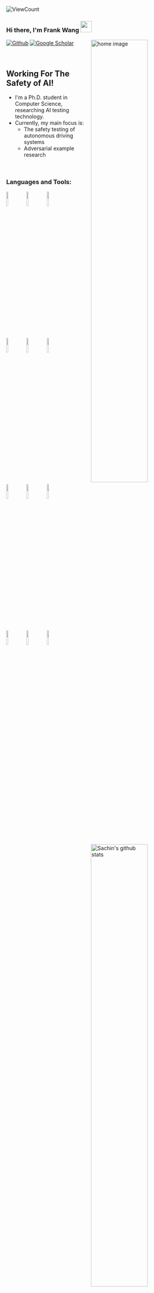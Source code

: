 ![ViewCount](https://views.whatilearened.today/views/github/AtongWang/AtongWang.svg?cache=remove)
### Hi there, I'm Frank Wang <img src="https://raw.githubusercontent.com/iampavangandhi/iampavangandhi/master/gifs/Hi.gif" width="30px">
<!-- Your badges
You can use the website to generate badges: https://shields.io/
-->
   <img width="55%" align="right" alt="home image" src="https://www.zdnet.com/a/img/resize/605df164b50d7127344cce4c41e5e2a36ac951b4/2023/04/05/e0478a88-b3ed-4516-8459-e0b919b4b2bc/artificial-intelligence.jpg?auto=webp&width=1280"/>

[![Github](https://img.shields.io/badge/-Github-333?style=flat&logo=Github&logoColor=white)](https://github.com/AtongWang)
[![Google Scholar](https://img.shields.io/badge/-Google%20Scholar-blue?style=flat&logo=google-scholar&logoColor=white)](https://scholar.google.com/citations?user=cLKN8egAAAAJ&hl)

&nbsp;
## Working For The Safety of AI!

- I'm a Ph.D. student in Computer Science, researching AI testing technology. 
- Currently, my main focus is:
  - The safety testing of autonomous driving systems
  - Adversarial example research
<br />


### Languages and Tools:

<!-- Your github readme stats
You can use this api: https://github.com/anuraghazra/github-readme-stats
-->
<p>
    <img width="55%" align="right" alt="Sachin's github stats" src="https://github-readme-stats.vercel.app/api?username=atongwang&show_icons=true&hide_border=true"/>

  <!-- Your languages and tools. Be careful with the alignment. 
  You can use this sites to get logos: https://www.vectorlogo.zone or https://simpleicons.org/
  -->
  <code><img width="10%" src="https://www.vectorlogo.zone/logos/python/python-ar21.svg"></code>
  <code><img width="10%" src="https://www.vectorlogo.zone/logos/numpy/numpy-ar21.svg"></code>
  <code><img width="10%" src="https://www.vectorlogo.zone/logos/pytorch/pytorch-ar21.svg"></code>
  <br />
  <code><img width="10%" src="https://www.vectorlogo.zone/logos/tensorflow/tensorflow-ar21.svg"></code>
  <code><img width="10%" src="https://www.vectorlogo.zone/logos/jupyter/jupyter-ar21.svg"></code>
  <code><img width="10%" src="https://www.vectorlogo.zone/logos/json/json-ar21.svg"></code>
  <br />
  <code><img width="10%" src="https://www.vectorlogo.zone/logos/mysql/mysql-ar21.svg"></code>
  <code><img width="10%" src="https://www.vectorlogo.zone/logos/google_cloud/google_cloud-ar21.svg"></code>
  <code><img width="10%" src="https://www.vectorlogo.zone/logos/docker/docker-ar21.svg"></code>
  <br />
  <code><img width="10%" src="https://www.vectorlogo.zone/logos/git-scm/git-scm-ar21.svg"></code>
  <code><img width="10%" src="https://www.vectorlogo.zone/logos/github/github-ar21.svg"></code>
  <code><img width="10%" src="https://www.vectorlogo.zone/logos/visualstudio_code/visualstudio_code-ar21.svg"></code>
  

</p>

